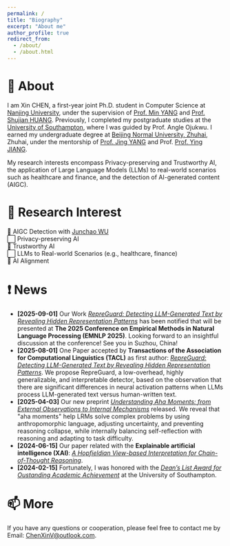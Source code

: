 ```yaml
---
permalink: /
title: "Biography"
excerpt: "About me"
author_profile: true
redirect_from: 
  - /about/
  - /about.html
---
```


👋 About
======
I am Xin CHEN, a first-year joint Ph.D. student in Computer Science at [Nanjing University](https://www.nju.edu.cn/en/), under the supervision of [Prof. Min YANG](https://minyang.me/) and [Prof. Shujian HUANG](http://nlp.nju.edu.cn/huangsj/). Previously, I completed my postgraduate studies at the [University of Southampton](https://www.southampton.ac.uk/), where I was guided by Prof. Angle Ojukwu. I earned my undergraduate degree at [Beijing Normal University, Zhuhai](https://english.bnuz.edu.cn/), Zhuhai, under the mentorship of [Prof. Jing YANG](https://rsgyy.bnu.edu.cn/yjjg/yykxyjzx/rcdw2/97903.html) and Prof. [Prof. Ying JIANG](https://rsgyy.bnu.edu.cn/yjjg/glcxyjzx/glcxyjzxrcdw/97671.html).

My research interests encompass Privacy-preserving and Trustworthy AI, the application of Large Language Models (LLMs) to real-world scenarios such as healthcare and finance, and the detection of AI-generated content (AIGC).

🌟 Research Interest
======
🔳 AIGC Detection with [Junchao WU](https://github.com/junchaoIU)  
⬜️ Privacy-preserving AI  
🔳 Trustworthy AI  
⬜️ LLMs to Real-world Scenarios (e.g., healthcare, finance)  
🔳 AI Alignment

❗️ News
======
- **[2025-09-01]** Our Work *[RepreGuard: Detecting LLM-Generated Text by Revealing Hidden Representation Patterns]()* has been notified that will be presented at **The 2025 Conference on Empirical Methods in Natural Language Processing (EMNLP 2025)**. Looking forward to an insightful discussion at the conference! See you in Suzhou, China!
- **[2025-08-01]** One Paper accepted by **Transactions of the Association for Computational Linguistics (TACL)** as first author: *[RepreGuard: Detecting LLM-Generated Text by Revealing Hidden Representation Patterns]()*. We propose RepreGuard, a low-overhead, highly generalizable, and interpretable detector, based on the observation that there are significant differences in neural activation patterns when LLMs process LLM-generated text versus human-written text.
- **[2025-04-03]** Our new preprint *[Understanding Aha Moments: from External Observations to Internal Mechanisms](https://arxiv.org/abs/2504.02956)* released. We reveal that "aha moments" help LRMs solve complex problems by using anthropomorphic language, adjusting uncertainty, and preventing reasoning collapse, while internally balancing self-reflection with reasoning and adapting to task difficulty.
- **[2024-06-15]** Our paper related with the **Explainable artificial intelligence (XAI)**: *[A Hopfieldian View-based Interpretation for Chain-of-Thought Reasoning](https://arxiv.org/abs/2406.12255)*. 
- **[2024-02-15]** Fortunately, I was honored with the *[Dean’s List Award for Oustanding Academic Achievement](https://chen-x666.github.io/portfolio/)* at the University of Southampton. 

📫 More
======
If you have any questions or cooperation, please feel free to contact me by Email: ChenXinV@outlook.com.
